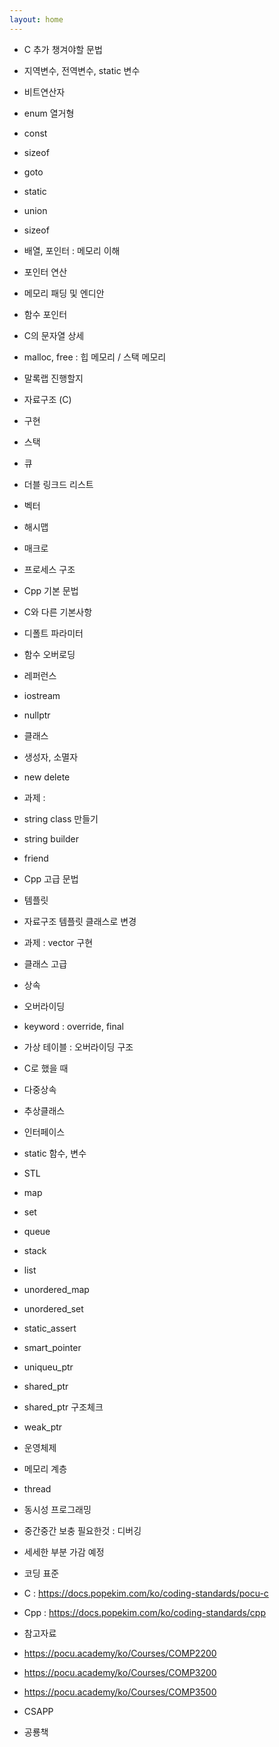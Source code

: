 ```yaml
---
layout: home
---
```


- C 추가 챙겨야할 문법
- 지역변수, 전역변수, static 변수
- 비트연산자
- enum 열거형
- const
- sizeof
- goto
- static
- union
- sizeof
- 배열, 포인터 : 메모리 이해
- 포인터 연산
- 메모리 패딩 및 엔디안
- 함수 포인터
- C의 문자열 상세
- malloc, free : 힙 메모리 / 스택 메모리
- 말록랩 진행할지
- 자료구조 (C)
- 구현
- 스택
- 큐
- 더블 링크드 리스트
- 벡터
- 해시맵
- 매크로
- 프로세스 구조
- Cpp 기본 문법
- C와 다른 기본사항
- 디폴트 파라미터
- 함수 오버로딩
- 레퍼런스
- iostream
- nullptr
- 클래스
- 생성자, 소멸자
- new delete
- 과제 :
- string class 만들기
- string builder
- friend
- Cpp 고급 문법
- 템플릿
- 자료구조 템플릿 클래스로 변경
- 과제 : vector 구현
- 클래스 고급
- 상속
- 오버라이딩
- keyword : override, final
- 가상 테이블 : 오버라이딩 구조
- C로 했을 때
- 다중상속
- 추상클래스
- 인터페이스
- static 함수, 변수
- STL
- map
- set
- queue
- stack
- list
- unordered_map
- unordered_set
- static_assert
- smart_pointer
- uniqueu_ptr
- shared_ptr
- shared_ptr 구조체크
- weak_ptr
- 운영체제
- 메모리 계층
- thread
- 동시성 프로그래밍
- 중간중간 보충 필요한것 : 디버깅
- 세세한 부분 가감 예정
- 코딩 표준

- C : https://docs.popekim.com/ko/coding-standards/pocu-c
- Cpp :  https://docs.popekim.com/ko/coding-standards/cpp
- 참고자료

- https://pocu.academy/ko/Courses/COMP2200
- https://pocu.academy/ko/Courses/COMP3200
- https://pocu.academy/ko/Courses/COMP3500
- CSAPP
- 공룡책
